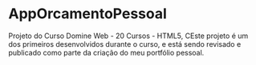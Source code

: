 # AppOrcamentoPessoal
Projeto do Curso Domine Web - 20 Cursos - HTML5, CEste projeto é um dos primeiros desenvolvidos durante o curso, e está sendo revisado e publicado como parte da criação do meu portfólio pessoal.
